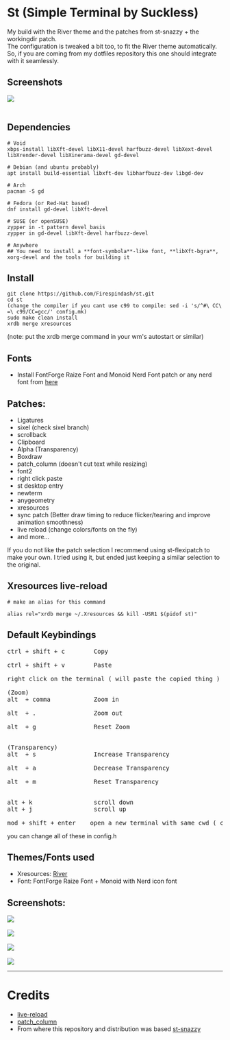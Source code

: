 # St (Simple Terminal by Suckless)

My build with the River theme and the patches from st-snazzy + the workingdir patch. \
The configuration is tweaked a bit too, to fit the River theme automatically. \
So, if you are coming from my dotfiles repository this one should integrate with it seamlessly.

## Screenshots

<img src="https://github.com/siduck/dotfiles/blob/all/rice%20flex/live-reloadXresources.gif"> <br><br>

## Dependencies

```
# Void
xbps-install libXft-devel libX11-devel harfbuzz-devel libXext-devel libXrender-devel libXinerama-devel gd-devel

# Debian (and ubuntu probably)
apt install build-essential libxft-dev libharfbuzz-dev libgd-dev

# Arch
pacman -S gd

# Fedora (or Red-Hat based)
dnf install gd-devel libXft-devel

# SUSE (or openSUSE)
zypper in -t pattern devel_basis
zypper in gd-devel libXft-devel harfbuzz-devel

# Anywhere
## You need to install a **font-symbola**-like font, **libXft-bgra**, xorg-devel and the tools for building it
```

## Install

```
git clone https://github.com/Firespindash/st.git 
cd st 
(change the compiler if you cant use c99 to compile: sed -i 's/^#\ CC\ =\ c99/CC=gcc/' config.mk)
sudo make clean install 
xrdb merge xresources 
```

(note: put the xrdb merge command in your wm's autostart or similar)

## Fonts

- Install FontForge Raize Font and Monoid Nerd Font patch or any nerd font from [here](https://www.nerdfonts.com/font-downloads)

## Patches:

- Ligatures
- sixel (check sixel branch)
- scrollback
- Clipboard
- Alpha (Transparency)
- Boxdraw
- patch_column (doesn't cut text while resizing)
- font2
- right click paste
- st desktop entry
- newterm
- anygeometry
- xresources
- sync patch (Better draw timing to reduce flicker/tearing and improve animation smoothness)
- live reload (change colors/fonts on the fly)
- and more...
  <br>

If you do not like the patch selection I recommend using st-flexipatch to make your own. I 
tried using it, but ended just keeping a similar selection to the original.

## Xresources live-reload

```
# make an alias for this command

alias rel="xrdb merge ~/.Xresources && kill -USR1 $(pidof st)"
```

## Default Keybindings<br>

<pre>
ctrl + shift + c        Copy  <br>
ctrl + shift + v        Paste <br>
right click on the terminal ( will paste the copied thing )

(Zoom)
alt  + comma            Zoom in <br>
alt  + .                Zoom out <br>
alt  + g                Reset Zoom<br>

(Transparency)
alt  + s                Increase Transparency<br>
alt  + a                Decrease Transparency<br>
alt  + m                Reset Transparency<br>

alt + k                 scroll down
alt + j                 scroll up

mod + shift + enter    open a new terminal with same cwd ( current working directory )
</pre>

you can change all of these in config.h
<br>

## Themes/Fonts used

- Xresources: [River](https://github.com/Firespindash/dotfiles)<br>
- Font: FontForge Raize Font + Monoid with Nerd icon font

## Screenshots:

<img src="https://raw.githubusercontent.com/siduck/dotfiles/all/misc/delete_this/bruh.png"> <br><br>
<img src="https://raw.githubusercontent.com/siduck/dotfiles/all/misc/delete_this/ithree0-36-43.png"> <br><br>
<img src="https://raw.githubusercontent.com/siduck/dotfiles/all/misc/delete_this/two7-00.png"> <br><br>
<img src="https://raw.githubusercontent.com/siduck/dotfiles/all/misc/delete_this/u.png"> <br><hr>

# Credits

- [live-reload](https://github.com/nimaipatel/st)
- [patch_column](https://github.com/nimaipatel/st/blob/all/patches/7672445bab01cb4e861651dc540566ac22e25812.diff)
- From where this repository and distribution was based [st-snazzy](https://github.com/siduck/st)

